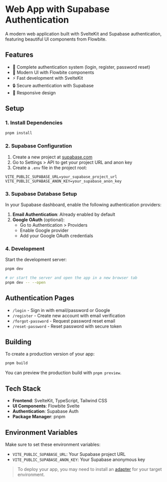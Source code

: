 # Web App with Supabase Authentication

A modern web application built with SvelteKit and Supabase authentication, featuring beautiful UI components from Flowbite.

## Features

- 🔐 Complete authentication system (login, register, password reset)
- 🎨 Modern UI with Flowbite components
- ⚡ Fast development with SvelteKit
- 🔒 Secure authentication with Supabase
- 📱 Responsive design

## Setup

### 1. Install Dependencies

```sh
pnpm install
```

### 2. Supabase Configuration

1. Create a new project at [supabase.com](https://supabase.com)
2. Go to Settings > API to get your project URL and anon key
3. Create a `.env` file in the project root:

```env
VITE_PUBLIC_SUPABASE_URL=your_supabase_project_url
VITE_PUBLIC_SUPABASE_ANON_KEY=your_supabase_anon_key
```

### 3. Supabase Database Setup

In your Supabase dashboard, enable the following authentication providers:

1. **Email Authentication**: Already enabled by default
2. **Google OAuth** (optional):
   - Go to Authentication > Providers
   - Enable Google provider
   - Add your Google OAuth credentials

### 4. Development

Start the development server:

```sh
pnpm dev

# or start the server and open the app in a new browser tab
pnpm dev -- --open
```

## Authentication Pages

- `/login` - Sign in with email/password or Google
- `/register` - Create new account with email verification
- `/forgot-password` - Request password reset email
- `/reset-password` - Reset password with secure token

## Building

To create a production version of your app:

```sh
pnpm build
```

You can preview the production build with `pnpm preview`.

## Tech Stack

- **Frontend**: SvelteKit, TypeScript, Tailwind CSS
- **UI Components**: Flowbite Svelte
- **Authentication**: Supabase Auth
- **Package Manager**: pnpm

## Environment Variables

Make sure to set these environment variables:

- `VITE_PUBLIC_SUPABASE_URL`: Your Supabase project URL
- `VITE_PUBLIC_SUPABASE_ANON_KEY`: Your Supabase anonymous key

> To deploy your app, you may need to install an [adapter](https://svelte.dev/docs/kit/adapters) for your target environment.
